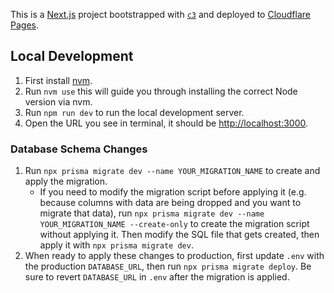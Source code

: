 This is a [Next.js](https://nextjs.org/) project bootstrapped with [`c3`](https://developers.cloudflare.com/pages/get-started/c3) and deployed to [Cloudflare Pages](https://pages.cloudflare.com/).

## Local Development

1. First install [nvm](https://github.com/nvm-sh/nvm).
2. Run `nvm use` this will guide you through installing the correct Node version via nvm.
3. Run `npm run dev` to run the local development server.
4. Open the URL you see in terminal, it should be [http://localhost:3000](http://localhost:3000).

### Database Schema Changes

1. Run `npx prisma migrate dev --name YOUR_MIGRATION_NAME` to create and apply the migration.
   - If you need to modify the migration script before applying it (e.g. because columns with data are being dropped and you want to migrate that data), run `npx prisma migrate dev --name YOUR_MIGRATION_NAME --create-only` to create the migration script without applying it. Then modify the SQL file that gets created, then apply it with `npx prisma migrate dev`.
2. When ready to apply these changes to production, first update `.env` with the production `DATABASE_URL`, then run `npx prisma migrate deploy`. Be sure to revert `DATABASE_URL` in `.env` after the migration is applied.
